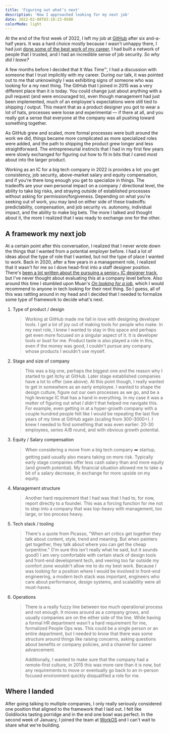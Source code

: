 ```yaml
---
title: 'Figuring out whatʼs next'
description: 'How I approached looking for my next job'
date: 2022-02-08T03:10:23-0500
colorMode: light
---
```


At the end of the first week of 2022, I left my job at [GitHub](https://github.com) after six and-a-half years. It was a hard choice mostly because I wasn't unhappy there, I had just [done some of the best work of my career](https://github.com/features/issues), I had built a network of people that I trusted, and I had an incredible sense of job security. _So why did I leave?_

A few months before I decided that It Was Time™, I had a discussion with someone that I trust implicitly with my career. During our talk, it was pointed out to me that unknowingly I was exhibiting signs of someone who was looking for a my next thing. The GitHub that I joined in 2015 was a very different place than it is today. You could change just about anything with a pull request (and were encouraged to), even though management had just been implemented, much of an employee's expectations were still tied to shipping / output. This meant that as a product designer you got to wear a lot of hats, processes were loose and experimental — if there at all, and you really got a sense that everyone at the company was all pushing toward something together.

As GitHub grew and scaled, more formal processes were built around the work we did, things became more complicated as more specialized roles were added, and the path to shipping the product grew longer and less straightforward. The entrepreneurial instincts that I had in my first few years were slowly exchanged for figuring out how to fit in bits that _I_ cared most about into the larger product.

Working as an IC for a big tech company in 2022 is provides a lot: you get consistency, job security, above-market salary and equity compensation, and if you're there long enough you get to specialize in things. The tradeoffs are your own personal impact on a company / directional level, the ability to take big risks, and straying outside of established processes without asking for permission/forgiveness. Depending on what you're seeking out of work, you may land on either side of these tradeoffs: predictability, compensation, and job security vs. autonomy, individual impact, and the ability to make big bets. The more I talked and thought about it, the more I realized that I was ready to exchange one for the other.

## A framework my next job

At a certain point after this conversation, I realized that I never wrote down the things that I wanted from a potential employer before. I had a lot of ideas about the type of role that I wanted, but not the type of place I wanted to work. Back in 2020, after a few years in a management role, I realized that it wasn't for me so I dove head-first into a staff designer position. There's [been a lot written about the pursuing a senior+ IC designer track](https://staff.design), but I've never thought about evaluating this at a company level before. Also around this time I stumbled upon Muan's _[On looking for a job](https://muan.co/2021/12/15/notes-on-looking-for-a-job/)_, which I would recommend to anyone in tech looking for their next thing. So I guess, all of this was rattling around in my head and I decided that I needed to formalize some type of framework to decide what's next.

1. Type of product / design

   > Working at GitHub made me fall in love with designing developer tools. I get a lot of joy out of making tools for people who make. In my next role, I knew I wanted to stay in this space and perhaps get even more focused on a singular aspect of it. It is developer tools or bust for me. Product taste is also played a role in this, even if the money was good, I couldn't pursue any company whose products I wouldn't use myself.

1. Stage and size of company

   > This was a big one, perhaps the biggest one and the reason why I started to get itchy at GitHub. Later stage established companies have a lot to offer (see above). At this point though, I really wanted to get in somewhere as an early employee. I wanted to shape the design culture, figure out our own processes as we go, and be a high leverage IC that has a hand in everything. In my case it was a matter of figuring out what _I didn't_ that helped me navigate this. For example, even getting in at a hyper-growth company with a couple hundred people felt like I would be repeating the last five years of my time at GitHub again (scaling from 300-3000+). I knew I needed to find something that was even earlier: 20-30 employees, series A/B round, and with obvious growth potential.

1. Equity / Salary compensation

   > When considering a move from a big tech company ➡️ startup, getting paid usually also means taking on more risk. Typically early stage companies offer less cash salary than and more equity (and growth potential). My financial situation allowed me to take a bit of a salary decrease, in exchange for more upside on my equity.

1. Management structure

   > Another hard requirement that I had was that I had to, for now, report directly to a founder. This was a forcing function for me not to step into a company that was top-heavy with management, too large, or too process heavy.

1. Tech stack / tooling

   > There's a quote from Picasso, "When art critics get together they talk about content, style, trend and meaning. But when painters get together, they talk about where you can get the cheap turpentine." (I'm sure this isn't really what he said, but it sounds good!) I am very comfortable with certain stack of design tools and front-end development tech, and veering too far outside my comfort zone wouldn't allow me to do my best work. Because I was looking for a position where I would be involved in front-end engineering, a modern tech stack was important, engineers who care about performance, design systems, and scalability were all must-haves.

1. Operations

   > There is a really fuzzy line between too much operational process and not enough. It moves around as a company grows, and usually companies are on the either side of the line. While having a formal HR department wasn't a hard requirement for me, formalized People Ops was. This could be a single person or an entire department, but I needed to know that there was some structure around things like raising concerns, asking questions about benefits or company policies, and a channel for career advancement.
   >
   > Additionally, I wanted to make sure that the company had a remote-first culture, in 2015 this was more rare than it is now, but any requirements to move or eventually go back to an in-person focused environment quickly disqualified a role for me.

## Where I landed

After going talking to multiple companies, I only really seriously considered one position that aligned to the framework that I laid out. I felt like Goldilocks tasting porridge and in the end one bowl was perfect. In the second week of January, I joined the team at [WorkOS](https://workos.com) and I can't wait to share what we're building.
